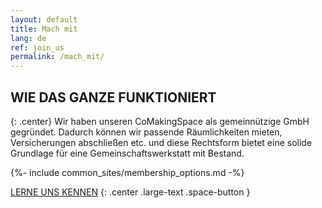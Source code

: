 ```yaml
---
layout: default
title: Mach mit
lang: de
ref: join_us
permalink: /mach_mit/
---
```

## WIE DAS GANZE FUNKTIONIERT 
{: .center}
Wir haben unseren CoMakingSpace als gemeinnützige GmbH gegründet. Dadurch können wir passende Räumlichkeiten mieten, Versicherungen abschließen etc. und diese Rechtsform bietet eine solide Grundlage für eine Gemeinschaftswerkstatt mit Bestand.
 

{%- include common_sites/membership_options.md -%}

[LERNE UNS KENNEN](/contact) 
{: .center .large-text .space-button }